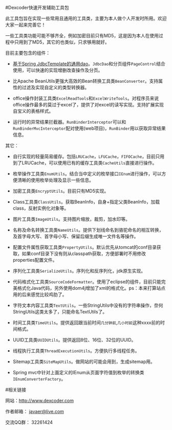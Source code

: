 #Dexcoder快速开发辅助工具包
 
此工具包旨在实现一些常用且通用的工具类，主要为本人做个人开发时所用。欢迎大家一起来完善它！
 
一些工具类功能可能不够齐全，例如加密目前只有MD5，这是因为本人在使用过程中只用到了MD5，其它的也类似，只求够用就好。
 
目前主要包含的组件：
 
- [基于Spring JdbcTemplate的通用dao][link_jdbc_dao_desc]。`JdbcDao`和分页组件`PageControl`结合使用，可以快速的实现增删改查操作及分页。
 
- 比Apache BeanUtils更强大高效的Bean转换工具类`BeanConverter`。支持属性的过滤及实现自定义的类型转换器。
 
- office操作封装工具类`ExcelReadTools`和`ExcelWriteTools`。对程序员来说office操作最多的莫过于excel了，提供了对excel的读写实现。支持扩展实现自宝义的表格样式。
 
- 运行时的异常结果拦截器。`RunBinderInterceptor`可以和`RunBinderMvcInterceptor`配对使用(web项目)，`RunBinder`用以获取异常结果信息。
 
其它：
 
- 自行实现的轻量简易缓存。包括`LRUCache`，`LFUCache`，`FIFOCache`，目前只用到了LRUCache，可以使用已有的缓存工具类`CacheUtils`直接进行操作。
 
- 枚举操作工具类`EnumUtils`。结合当中定义的枚举接口`IEnum`进行操作，可以方便清晰的使用枚举处理及显示一些信息。
 
- 加密工具类`EncryptUtils`。目前只有MD5实现。
 
- Class工具类`ClassUtils`。获取BeanInfo，自身+指定父类BeanInfo，加载class，反射实例化对象等。
 
- 图片工具类`ImageUtils`。支持图片缩放，裁剪，加水印等。
 
- 名称及命名转换工具类`NameUtils`。提供下划线命名到骆驼命名的相互转换，及首字母大写、首字母小写、保留后缀生成唯一文件名等操作。
 
- 配置文件属性获取工具类`PropertyUtils`。默认优先从tomcat的conf目录获取，如果conf目录下没有则从classpath获取，方便部署时不用修改properties配置文件。
 
- 序列化工具类`SerializeUtils`。序列化和反序列化，jdk原生实现。
 
- 代码格式化工具类`SourceCodeFormatter`。使用了eclipse的组件，目前只能完美格式化Java代码，另外使用dom4j增加了xml的格式化。ps：本来打算站点用的后来感觉比较鸡肋了。
 
- 字符文本内容工具类`TextUtils`。一些StringUtils中没有的字符串操作，奈何StringUtils这类太多了，只能命名TextUtils了。
 
- 时间工具类`TimeUtils`。提供返回跟当前时间`几分钟前`,`几小时前`这种xxxx前的时间格式。
 
- UUID工具类`UUIDUtils`。提供返回8位、16位、32位的UUID。
 
- 线程执行工具类`ThreadExecutionUtils`。方便执行多线程任务。
 
- Sitemap工具类`SiteMapUtils`。做网站的可能会用到，生成sitemap用。
 
- Spring mvc中针对上面定义的IEnum从页面字符值到枚举的转换类`IEnumConverterFactory`。


#相关链接

网站：http://www.dexcoder.com

作者邮箱： javaer@live.com

交流QQ群： 32261424

[link_jdbc_dao_desc]: md/JdbcDao.md "JdbcDao使用说明"